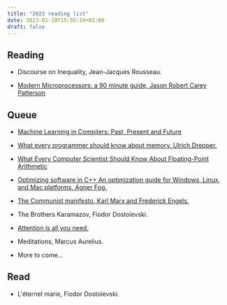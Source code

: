 ```yaml
---
title: "2023 reading list"
date: 2023-01-10T15:55:19+01:00
draft: false
---
```


## Reading

- Discourse on Inequality, Jean-Jacques Rousseau.

- [Modern Microprocessors: a 90 minute guide, Jason Robert Carey Patterson](https://www.lighterra.com/papers/modernmicroprocessors/)

## Queue

- [Machine Learning in Compilers: Past, Present and Future](https://chriscummins.cc/pub/2020-fdl.pdf)

- [What every programmer should know about memory, Ulrich Drepper.](https://people.freebsd.org/~lstewart/articles/cpumemory.pdf)

- [What Every Computer Scientist Should Know About
Floating-Point Arithmetic](https://www.itu.dk/~sestoft/bachelor/IEEE754_article.pdf)



- [Optimizing software in C++
An optimization guide for Windows, Linux, and Mac
platforms, Agner Fog.](https://www.agner.org/optimize/optimizing_cpp.pdf)

- [The Communist manifesto, Karl Marx and Frederick Engels.](https://www.marxists.org/archive/marx/works/download/pdf/Manifesto.pdf)

- The Brothers Karamazov, Fiodor Dostoïevski.

- [Attention is all you need.](https://arxiv.org/pdf/1706.03762.pdf)

- Meditations, Marcus Aurelius.

- More to come...

## Read

- L'éternel marie, Fiodor Dostoïevski.